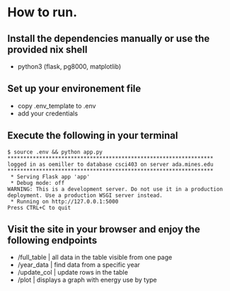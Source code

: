 # How to run.

## Install the dependencies manually or use the provided nix shell
* python3 (flask, pg8000, matplotlib)

## Set up your environement file
* copy .env_template to .env
* add your credentials

## Execute the following in your terminal
```
$ source .env && python app.py
*****************************************************************
logged in as oemiller to database csci403 on server ada.mines.edu
*****************************************************************
 * Serving Flask app 'app'
 * Debug mode: off
WARNING: This is a development server. Do not use it in a production deployment. Use a production WSGI server instead.
 * Running on http://127.0.0.1:5000
Press CTRL+C to quit
```

## Visit the site in your browser and enjoy the following endpoints
* /full_table | all data in the table visible from one page
* /year_data | find data from a specific year
* /update_col | update rows in the table
* /plot | displays a graph with energy use by type
